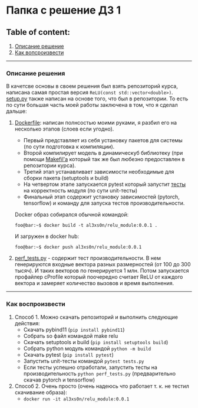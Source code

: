 # Папка с решение ДЗ 1
## Table of content:
1. [Описание решение](#desc)
2. [Как вопсроизвести](#how)


---
<a id="desc"></a>

### Описание решения
В качетсве основы в своем решения был взять репозиторий курса, написана самая простая версия `ReLU(const std::vector<double>)`. [setup.py](setup.py) также написан на основе того, что был в репозитории. То есть по сути большая часть моей работы заключена в том, что я сделал дальше:  

1. 
    [Dockerfile](Dockerfile): написан полнсостью моими руками, я разбил его на несколько этапов (слоев если угодно). 
    - Первый представляет из себя установку пакетов для системы (по сути подготовка к компиляции). 
    - Второй компилирует модель в динамическуб библиотеку (при помощи [Makefil'а](Makefile) который так же был любезно предоставлен в репозитории курса). 
    - Третий этап устанавливает зависимости необходимые для сборки пакета (setuptools и build)
    - На четвертом этапе запускается pytest который запустит [тесты](tests.py) на корректность модуля  (по сути unit-тесты)
    - Финальный этап содержит установку зависимостей (pytorch, tensorflow) и команду для запуска тестов производительности.
    
    Docker образ собирался обычной командой:
    ```shellsession
    foo@bar:~$ docker build -t al3xs0n/relu_module:0.0.1 .
    ```
    И загружен в docker hub:
    ```shellsession
    foo@bar:~$ docker push al3xs0n/relu_module:0.0.1
    ```
2.  [perf_tests.py](perf_test.py) - содержит тест производительности. В нем генерируются входные вектора разных размерностей (от 100 до 300 тысяч). И таких векторов по генерируется 1 млн. Потом запускается профайлер cProfile который поочередно считает ReLU от каждого вектора и замеряет количество вызовов и время выполнения.


---
<a id="how"></a>

### Как воспроизвести

1. 
    Способ 1. Можно скачать репозиторий и выполнить следующие действия:
    - Скачать pybind11 (`pip install pybind11`)
    - Собрать so файл командой make relu
    - Скачать setuptools и build (`pip install setuptools build`)
    - Собрать python модуль командой `python -m build`
    - Скачать pytest (`pip install pytest`)
    - Запустить unit-тесты командой `pytest tests.py`
    - Если тесты успешно отработали, запустить тесты на производительность `python perf_tests.py` (предварительно скачав pytorch и tensorflow)
2. 
    Способ 2. Очень просто (очень надеюсь что работает т. к. не тестил скачивание образа):
    - `docker run -it al3xs0n/relu_module:0.0.1`
